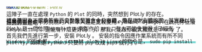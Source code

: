```yaml
---
layout: post
title: 使用API來繪圖：Plot.ly
---
```

<style>
span{
   font-family: sans-serif;
   line-height:1.5px;
}
.WL{
   background-color:#78D6D2;
}
</style>


<span>這陣子一直在處理 <code>Python</code> 的 <code>Plot</code> 的同時，突然想到 <a herf='https://plot.ly/python/getting-started/'>Plot.ly</a> 的存在。</span>

<span>理由是因為，很多的東西由動態呈現會十分有趣，像是 3D 立體的圖，其實要以程式呈現出來不是說不行，只是在製造上會有障礙，現在雖然有許多的 <code>.js</code>、<code>API</code>，但我仍舊是個十分挑剔的人，本人還是比較愛用 <code>Python</code> 、 <code>Django</code>，在此先停止廢話回歸主題吧！</span>

<span><a herf='https://plot.ly/python/getting-started/'>Plot.ly</a> 是一個依照 <code>matplotlib</code> 來製作的 <code>API</code> ，有人可能會覺得「已經有 <code>matplotlib</code> 了，還能有什麼更好的！」，那我只能跟你說大概就是 <a herf='https://plot.ly/python/getting-started/'>Plot.ly</a> 了。</span>


<span>首先我們先進行第一步，安裝 <a herf='https://plot.ly/python/getting-started/'>Plot.ly</a> 。
安裝的指令因應作業系統而有所不同</span>
<div class="WL">
<span> <code>Windows</code> 的指令是， <code>pip install plot.ly</code><span> 
<span> <code>Linux</code> 的指令是， <code>sudo pip install plot.ly</code>，如果是 <code>Python3</code> 只要將 <code>pip</code> 改成 <code>pip3</code> 就行了。</span> 
</div>
